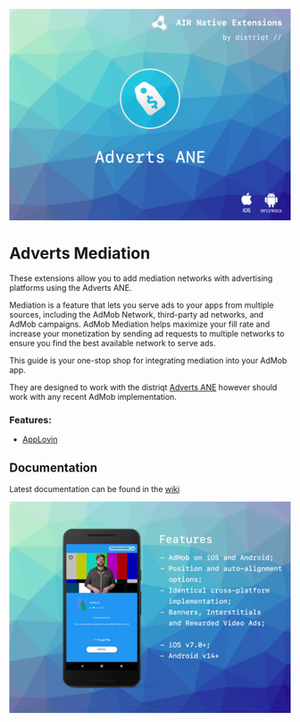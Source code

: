 
![](images/hero.png)



# Adverts Mediation

These extensions allow you to add mediation networks with advertising platforms using the Adverts ANE.

Mediation is a feature that lets you serve ads to your apps from multiple sources, including the AdMob Network, third-party ad networks, and AdMob campaigns. AdMob Mediation helps maximize your fill rate and increase your monetization by sending ad requests to multiple networks to ensure you find the best available network to serve ads.

This guide is your one-stop shop for integrating mediation into your AdMob app.


They are designed to work with the distriqt [Adverts ANE](https://airnativeextensions.com/extension/com.distriqt.Adverts)
however should work with any recent AdMob implementation.



### Features:

- [AppLovin](https://github.com/distriqt/ANE-Adverts-Mediation/wiki/AppLovin)



## Documentation

Latest documentation can be found in the [wiki](https://github.com/distriqt/ANE-Adverts-Mediation/wiki)



![](images/promo.png)

